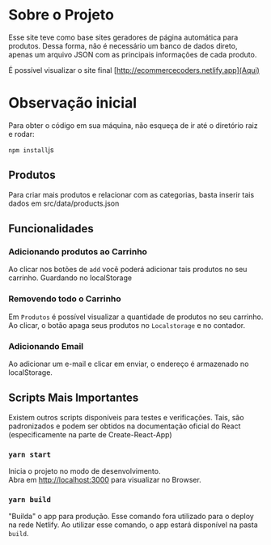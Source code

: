 
# Sobre o Projeto

Esse site teve como base sites geradores de página automática para produtos.
Dessa forma, não é necessário um banco de dados direto, apenas um arquivo JSON com as principais informações de cada produto.

É possível visualizar o site final [http://ecommercecoders.netlify.app](Aqui)


# Observação inicial

Para obter o código em sua máquina, não esqueça de ir até o diretório raiz e rodar:

``
npm install
``js

## Produtos
Para criar mais produtos e relacionar com as categorias, basta inserir tais dados em src/data/products.json

## Funcionalidades

### Adicionando produtos ao Carrinho
Ao clicar nos botões de `add` você poderá adicionar tais produtos no seu carrinho. Guardando no localStorage

### Removendo todo o Carrinho
Em `Produtos` é possível visualizar a quantidade de produtos no seu carrinho. Ao clicar, o botão apaga seus produtos no `Localstorage` e no contador.

### Adicionando Email
Ao adicionar um e-mail e clicar em enviar, o endereço é armazenado no localStorage.

## Scripts Mais Importantes
Existem outros scripts disponíveis para testes e verificações. Tais, são padronizados e podem ser obtidos na documentação oficial do React (especificamente na parte de Create-React-App)

### `yarn start`

Inicia o projeto no modo de desenvolvimento.\
Abra em [http://localhost:3000](http://localhost:3000) para visualizar no Browser.

### `yarn build`

"Builda" o app para produção. Esse comando fora utilizado para o deploy na rede Netlify.
Ao utilizar esse comando, o app estará disponível na pasta `build`.
